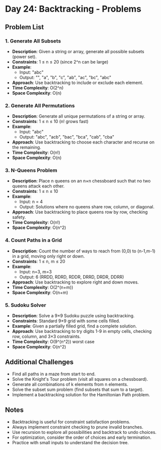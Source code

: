 # Day 24: Backtracking - Problems

## Problem List

### 1. Generate All Subsets

- **Description**: Given a string or array, generate all possible subsets (power set).
- **Constraints**: 1 ≤ n ≤ 20 (since 2^n can be large)
- **Example**:
  - Input: "abc"
  - Output: "", "a", "b", "c", "ab", "ac", "bc", "abc"
- **Approach**: Use backtracking to include or exclude each element.
- **Time Complexity**: O(2^n)
- **Space Complexity**: O(n)

### 2. Generate All Permutations

- **Description**: Generate all unique permutations of a string or array.
- **Constraints**: 1 ≤ n ≤ 10 (n! grows fast)
- **Example**:
  - Input: "abc"
  - Output: "abc", "acb", "bac", "bca", "cab", "cba"
- **Approach**: Use backtracking to choose each character and recurse on the remaining.
- **Time Complexity**: O(n!)
- **Space Complexity**: O(n)

### 3. N-Queens Problem

- **Description**: Place n queens on an n×n chessboard such that no two queens attack each other.
- **Constraints**: 1 ≤ n ≤ 10
- **Example**:
  - Input: n = 4
  - Output: Solutions where no queens share row, column, or diagonal.
- **Approach**: Use backtracking to place queens row by row, checking safety.
- **Time Complexity**: O(n!)
- **Space Complexity**: O(n^2)

### 4. Count Paths in a Grid

- **Description**: Count the number of ways to reach from (0,0) to (n-1,m-1) in a grid, moving only right or down.
- **Constraints**: 1 ≤ n, m ≤ 20
- **Example**:
  - Input: n=3, m=3
  - Output: 6 (RRDD, RDRD, RDDR, DRRD, DRDR, DDRR)
- **Approach**: Use backtracking to explore right and down moves.
- **Time Complexity**: O(2^(n+m))
- **Space Complexity**: O(n+m)

### 5. Sudoku Solver

- **Description**: Solve a 9×9 Sudoku puzzle using backtracking.
- **Constraints**: Standard 9×9 grid with some cells filled.
- **Example**: Given a partially filled grid, find a complete solution.
- **Approach**: Use backtracking to try digits 1-9 in empty cells, checking row, column, and 3×3 constraints.
- **Time Complexity**: O(9^(n^2)) worst case
- **Space Complexity**: O(n^2)

## Additional Challenges

- Find all paths in a maze from start to end.
- Solve the Knight's Tour problem (visit all squares on a chessboard).
- Generate all combinations of k elements from n elements.
- Solve the subset sum problem (find subsets that sum to a target).
- Implement a backtracking solution for the Hamiltonian Path problem.

## Notes

- Backtracking is useful for constraint satisfaction problems.
- Always implement constraint checking to prune invalid branches.
- Use recursion to explore all possibilities and backtrack to undo choices.
- For optimization, consider the order of choices and early termination.
- Practice with small inputs to understand the decision tree.
